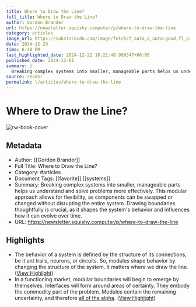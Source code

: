 ```yaml
---
title: Where to Draw the Line?
full_title: Where to Draw the Line?
author: Gordon Brander
url: https://newsletter.squishy.computer/p/where-to-draw-the-line
category: articles
image_url: https://substackcdn.com/image/fetch/f_auto,q_auto:good,fl_progressive:steep/https%3A%2F%2Fsubstack-post-media.s3.amazonaws.com%2Fpublic%2Fimages%2Fb041a3ab-5fdf-4869-b94e-a5d182fdabe3_2816x1926.jpeg
date: 2024-12-29
time: 6:40 PM
last_highlighted_date: 2024-12-22 18:21:48.996347+00:00
published_date: 2024-12-01
summary: |
  Breaking complex systems into smaller, manageable parts helps us understand and solve problems more effectively. This modular approach allows for flexibility, as components can be swapped or changed without disrupting the entire system. Drawing boundaries thoughtfully is crucial, as it shapes the system's behavior and influences how it can evolve over time.
source: reader
permalink: l/articles/where-to-draw-the-line
---
```

# Where to Draw the Line?

![rw-book-cover](https://substackcdn.com/image/fetch/f_auto,q_auto:good,fl_progressive:steep/https%3A%2F%2Fsubstack-post-media.s3.amazonaws.com%2Fpublic%2Fimages%2Fb041a3ab-5fdf-4869-b94e-a5d182fdabe3_2816x1926.jpeg)

## Metadata
- Author: [[Gordon Brander]]
- Full Title: Where to Draw the Line?
- Category: #articles
- Document Tags: [[favorite]] [[systems]] 
- Summary: Breaking complex systems into smaller, manageable parts helps us understand and solve problems more effectively. This modular approach allows for flexibility, as components can be swapped or changed without disrupting the entire system. Drawing boundaries thoughtfully is crucial, as it shapes the system's behavior and influences how it can evolve over time.
- URL: https://newsletter.squishy.computer/p/where-to-draw-the-line

## Highlights
- The behavior of a system is defined by the structure of its connections, be it ant trails, neurons, or circuits. So, modules shape behavior by changing the structure of the system.
  It matters where we draw the line. ([View Highlight](https://read.readwise.io/read/01jfqkpghjqtbaqv57qwtethez))
- In a functioning market, modular boundaries will begin to emerge by themselves. Interfaces will form around areas of certainty. They embody the commodity part of the problem. Modules contain the remaining uncertainty, and therefore [all of the alpha](https://reactionwheel.net/2019/11/startups-and-uncertainty.html). ([View Highlight](https://read.readwise.io/read/01jfqsn856wrq1bv6r2b99w4bs))


